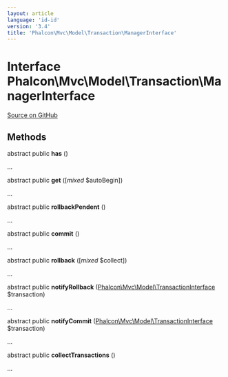 ```yaml
---
layout: article
language: 'id-id'
version: '3.4'
title: 'Phalcon\Mvc\Model\Transaction\ManagerInterface'
---
```


# Interface **Phalcon\Mvc\Model\Transaction\ManagerInterface**

<a href="https://github.com/phalcon/cphalcon/tree/v3.4.0/phalcon/mvc/model/transaction/managerinterface.zep" class="btn btn-default btn-sm">Source on GitHub</a>

## Methods

abstract public **has** ()

...

abstract public **get** ([*mixed* $autoBegin])

...

abstract public **rollbackPendent** ()

...

abstract public **commit** ()

...

abstract public **rollback** ([*mixed* $collect])

...

abstract public **notifyRollback** ([Phalcon\Mvc\Model\TransactionInterface](/3.4/en/api/Phalcon_Mvc_Model_TransactionInterface) $transaction)

...

abstract public **notifyCommit** ([Phalcon\Mvc\Model\TransactionInterface](/3.4/en/api/Phalcon_Mvc_Model_TransactionInterface) $transaction)

...

abstract public **collectTransactions** ()

...